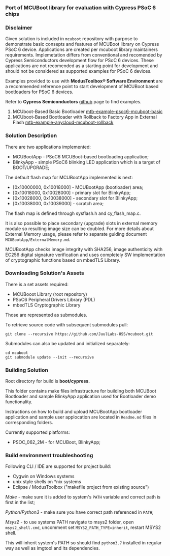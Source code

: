 ### Port of MCUBoot library for evaluation with Cypress PSoC 6 chips

### Disclaimer

Given solution is included in `mcuboot` repository with purpose to demonstrate basic consepts and features of MCUBoot library on Cypress PSoC 6 device. Applications are created per mcuboot library maintainers requirements. Implemetation differs from conventional and recomended by Cypress Semiconductors development flow for PSoC 6 devices. These applications are not recomended as a starting point for development and should not be considered as supported examples for PSoC 6 devices.

Examples provided to use with **ModusToolbox® Software Environment** are a recommended reference point to start development of MCUBoot based bootloaders for PSoC 6 devices.

Refer to **Cypress Semiconductors** [github](https://github.com/cypresssemiconductorco) page to find examples.

1. MCUboot-Based Basic Bootloader [mtb-example-psoc6-mcuboot-basic](https://github.com/cypresssemiconductorco/mtb-example-psoc6-mcuboot-basic)
2. MCUboot-Based Bootloader with Rollback to Factory App in External Flash [mtb-example-anycloud-mcuboot-rollback](https://github.com/cypresssemiconductorco/mtb-example-anycloud-mcuboot-rollback)

### Solution Description

There are two applications implemented:
* MCUBootApp - PSoC6 MCUBoot-based bootloading application;
* BlinkyApp - simple PSoC6 blinking LED application which is a target of BOOT/UPGRADE;

The default flash map for MCUBootApp implemented is next:

* [0x10000000, 0x10018000] - MCUBootApp (bootloader) area;
* [0x10018000, 0x10028000] - primary slot for BlinkyApp;
* [0x10028000, 0x10038000] - secondary slot for BlinkyApp;
* [0x10038000, 0x10039000] - scratch area;

The flash map is defined through sysflash.h and cy_flash_map.c.

It is also possible to place secondary (upgrade) slots in external memory module so resulting image size can be doubled.
For more details about External Memory usage, please refer to separate guiding document `MCUBootApp/ExternalMemory.md`.

MCUBootApp checks image integrity with SHA256, image authenticity with EC256 digital signature verification and uses completely SW implementation of cryptographic functions based on mbedTLS Library.

### Downloading Solution's Assets

There is a set assets required:

* MCUBooot Library (root repository)
* PSoC6 Peripheral Drivers Library (PDL)
* mbedTLS Cryptographic Library

Those are represented as submodules.

To retrieve source code with subsequent submodules pull:

    git clone --recursive https://github.com/JuulLabs-OSS/mcuboot.git

Submodules can also be updated and initialized separately:

    cd mcuboot
    git submodule update --init --recursive



### Building Solution

Root directory for build is **boot/cypress.**

This folder contains make files infrastructure for building both MCUBoot Bootloader and sample BlinkyApp application used for Bootloader demo functionality.

Instructions on how to build and upload MCUBootApp bootloader application and sample user applocation are located in `Readme.md` files in corresponding folders.

Currently supported platforms:

* PSOC_062_2M - for MCUBoot, BlinkyApp;

### Build environment troubleshooting

Following CLI / IDE are supported for project build:

* Cygwin on Windows systems
* unix style shells on *nix systems
* Eclipse / ModusToolbox ("makefile project from existing source")

*Make* - make sure it is added to system's `PATH` variable and correct path is first in the list;

*Python/Python3* - make sure you have correct path referenced in `PATH`;

*Msys2* - to use systems PATH navigate to msys2 folder, open `msys2_shell.cmd`, uncomment set `MSYS2_PATH_TYPE=inherit`, restart MSYS2 shell.

This will inherit system's PATH so should find `python3.7` installed in regular way as well as imgtool and its dependencies.

